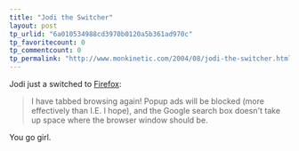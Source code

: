 ```yaml
---
title: "Jodi the Switcher"
layout: post
tp_urlid: "6a010534988cd3970b0120a5b361ad970c"
tp_favoritecount: 0
tp_commentcount: 0
tp_permalink: "http://www.monkinetic.com/2004/08/jodi-the-switcher.html"
---
```

Jodi just a switched to <a href="http://speakshermind.redmonk.net/archives/2004/08/20/browsing-delights">Firefox</a>:

>I have tabbed browsing again! Popup ads will be blocked (more effectively than I.E. I hope), and the Google search box doesn't take up space where the browser window should be.

You go girl.
